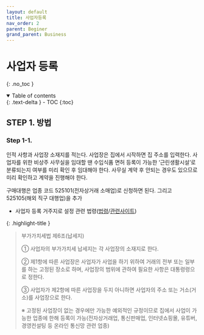 ```yaml
---
layout: default
title: 사업자등록
nav_order: 2
parent: Beginer
grand_parent: Business
---
```


# 사업자 등록
{: .no_toc }

<details open markdown="block">
  <summary>
    Table of contents
  </summary>
  {: .text-delta }
- TOC
{:toc}
</details>
<!------------------------------------ STEP ------------------------------------>

## STEP 1. 방법

### Step 1-1.

인적 사항과 사업장 소재지를 적는다. 사업장은 집에서 시작하면 집 주소를 입력한다. 사업자를 위한 비상주 사무실을 임대할 땐 수입식품 면허 등록이 가능한 ‘근린생활시설’로 분류되는지 여부를 미리 확인 후 임대해야 한다. 사무실 계약 후 안되는 경우도 있으므로 미리 확인하고 계약을 진행해야 한다.

구매대행은 업종 코드 525101(전자상거래 소매업)로 신청하면 된다. 그리고 525105(해외 직구 대행업)을 추가




* 사업자 등록 거주지로 설정 관련 법령([법령](https://glaw.scourt.go.kr/wsjo/lawod/sjo190.do?contId=2163954&q=%EB%B6%80%EA%B0%80%EA%B0%80%EC%B9%98%EC%84%B8%EB%B2%95&nq=&w=lawod&section=lawod_tot&subw=&subsection=&subId=&csq=&groups=&category=&outmax=1&msort=&onlycount=&sp=&d1=&d2=&d3=&d4=&d5#1695997318676)/[관련사이트](https://blog.mstacc.com/qa/%EB%B6%80%EA%B0%80%EC%84%B8/1928))

{: .highlight-title }
> 부가가치세법 제6조(납세지)
>
> ① 사업자의 부가가치세 납세지는 각 사업장의 소재지로 한다.
>
> ② 제1항에 따른 사업장은 사업자가 사업을 하기 위하여 거래의 전부 또는 일부를 하는 고정된 장소로 하며, 사업장의 범위에 관하여 필요한 사항은 대통령령으로 정한다.
>
> ③ 사업자가 제2항에 따른 사업장을 두지 아니하면 사업자의 주소 또는 거소(거소)를 사업장으로 한다.
>
> ※ 고정된 사업장이 없는 경우에만 가능한 예외적인 규정이므로 집에서 사업이 가능한 업종에 한해 등록이 가능(전자상거래업, 통신판매업, 인터넷쇼핑몰, 유튜버, 경영컨설팅 등 온라인 통신망 관련 업종)
